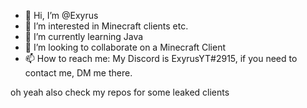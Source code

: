 - 👋 Hi, I’m @Exyrus
- 👀 I’m interested in Minecraft clients etc.
- 🌱 I’m currently learning Java
- 💞️ I’m looking to collaborate on a Minecraft Client
- 📫 How to reach me: My Discord is ExyrusYT#2915, if you need to contact me, DM me there.

oh yeah also check my repos for some leaked clients
